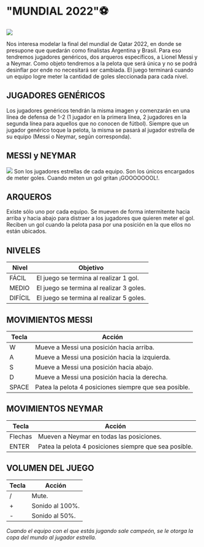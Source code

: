 # "MUNDIAL 2022":soccer:

<img src="https://img.asmedia.epimg.net/resizer/fhNZ6Xf3QxTs89pWcLpl34krpDs=/360x203/cloudfront-eu-central-1.images.arcpublishing.com/diarioas/HYY324B22ZJATMWO4DAGYWWQIA.jpg">
     
Nos interesa modelar la final del mundial de Qatar 2022, en donde se presupone que quedarán como finalistas Argentina y Brasil.
Para eso tendremos jugadores genéricos, dos arqueros específicos, a Lionel Messi y a Neymar. Como objeto tendremos a la pelota que será única y no se podrá desinflar por ende no necesitará ser cambiada.
El juego terminará cuando un equipo logre meter la cantidad de goles sleccionada para cada nivel.

## JUGADORES GENÉRICOS
Los jugadores genéricos tendrán la misma imagen y comenzarán en una línea de defensa de 1-2 (1 jugador en la primera línea, 2 jugadores en la segunda línea para aquellos que no conocen de fútbol).
Siempre que un jugador genérico toque la pelota, la misma se pasará al jugador estrella de su equipo (Messi o Neymar, según corresponda).

## MESSI y NEYMAR
<img src="https://phantom-marca.unidadeditorial.es/70be77e8f13efd9594d5f00f510e1471/resize/1320/f/jpg/assets/multimedia/imagenes/2021/07/11/16260207179530.jpg">
Son los jugadores estrellas de cada equipo. Son los únicos encargados de meter goles. Cuando meten un gol gritan ¡GOOOOOOOL!.

## ARQUEROS
Existe sólo uno por cada equipo. Se mueven de forma intermitente hacia arriba y hacia abajo para distraer a los jugadores que quieren meter el gol.
Reciben un gol cuando la pelota pasa por una posición en la que ellos no están ubicados.

## NIVELES
|Nivel| Objetivo |
|-----|--------|
|FÁCIL| El juego se termina al realizar 1 gol.
|MEDIO| El juego se termina al realizar 3 goles.
|DIFÍCIL| El juego se termina al realizar 5 goles.


## MOVIMIENTOS MESSI
|Tecla| Acción |
|-----|--------|
|W| Mueve a Messi una posición hacia arriba.
|A| Mueve a Messi una posición hacia la izquierda.
|S| Mueve a Messi una posición hacia abajo.
|D| Mueve a Messi una posición hacia la derecha.
|SPACE| Patea la pelota 4 posiciones siempre que sea posible.

## MOVIMIENTOS NEYMAR
|Tecla| Acción |
|-----|--------|
|Flechas| Mueven a Neymar en todas las posiciones.
|ENTER| Patea la pelota 4 posiciones siempre que sea posible.

## VOLUMEN DEL JUEGO
|Tecla| Acción |
|-----|--------|
|/| Mute.
|+| Sonido al 100%.
|-| Sonido al 50%.


*Cuando el equipo con el que estás jugando sale campeón, se le otorga la copa del mundo al jugador estrella.*